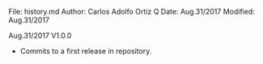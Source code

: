 File:     history.md
Author:   Carlos Adolfo Ortiz Q
Date:     Aug.31/2017
Modified: Aug.31/2017

Aug.31/2017 V1.0.0
- Commits to a first release in repository.